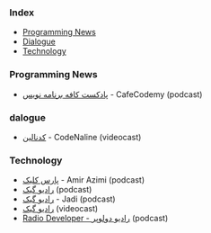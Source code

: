 

### Index

* [Programming News](#programming-news)
* [Dialogue](#dalogue)
* [Technology](#technology)


### Programming News


* [پادکست کافه برنامه نویس](https://anchor.fm/codemy) - CafeCodemy (podcast)

### dalogue

* [کدنالین](https://youtube.com/@techwithtori) - CodeNaline (videocast)


### Technology

* [پارس کلیک](https://anchor.fm/parsclick/) - Amir Azimi (podcast)
* [رادیو گیک](https://soundcloud.com/jadijadi) (podcast)
* [رادیو گیک](https://anchor.fm/radiojadi) - Jadi (podcast)
* [رادیو گیک](https://www.youtube.com/playlist?list=PL-tKrPVkKKE1peHomci9EH7BmafxdXKGn) (videocast)
* [Radio Developer - رادیو دولوپر](https://castbox.fm/channel/id4407294) (podcast)
